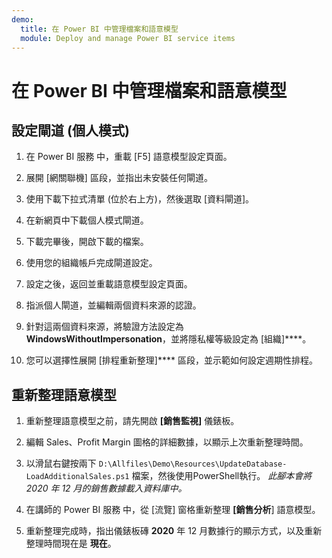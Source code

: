 ```yaml
---
demo:
  title: 在 Power BI 中管理檔案和語意模型
  module: Deploy and manage Power BI service items
---
```

# 在 Power BI 中管理檔案和語意模型

## 設定閘道 (個人模式)

1. 在 Power BI 服務 中，重載 [F5] 語意模型設定頁面。

1. 展開 [網關聯機] 區段，並指出未安裝任何閘道。

1. 使用下載下拉式清單 (位於右上方)，然後選取 [資料閘道]。

1. 在新網頁中下載個人模式閘道。

1. 下載完畢後，開啟下載的檔案。

1. 使用您的組織帳戶完成閘道設定。

1. 設定之後，返回並重載語意模型設定頁面。

1. 指派個人閘道，並編輯兩個資料來源的認證。

1. 針對這兩個資料來源，將驗證方法設定為 **WindowsWithoutImpersonation**，並將隱私權等級設定為 [組織]****。

1. 您可以選擇性展開 [排程重新整理]**** 區段，並示範如何設定週期性排程。

## 重新整理語意模型

1. 重新整理語意模型之前，請先開啟 **[銷售監視]** 儀錶板。

1. 編輯 Sales、Profit Margin 圖格的詳細數據，以顯示上次重新整理時間。

1. 以滑鼠右鍵按兩下 `D:\Allfiles\Demo\Resources\UpdateDatabase-LoadAdditionalSales.ps1` 檔案，然後使用PowerShell執行。 *此腳本會將 2020 年 12 月的銷售數據載入資料庫中。*

1. 在講師的 Power BI 服務 中，從 [流覽] 窗格重新整理 **[銷售分析**] 語意模型。

1. 重新整理完成時，指出儀錶板磚 **2020** 年 12 月數據行的顯示方式，以及重新整理時間現在是 **現在**。
